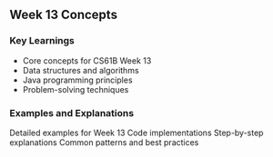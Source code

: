 ## Week 13 Concepts

### Key Learnings
- Core concepts for CS61B Week 13
- Data structures and algorithms
- Java programming principles
- Problem-solving techniques

### Examples and Explanations
Detailed examples for Week 13
Code implementations
Step-by-step explanations
Common patterns and best practices
